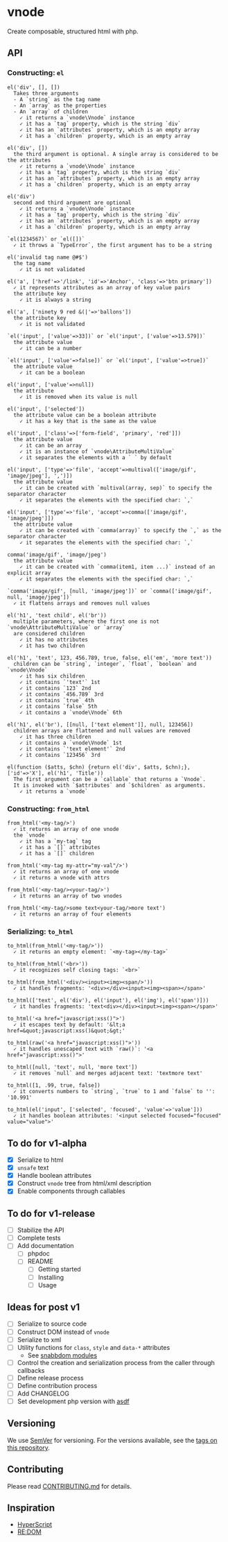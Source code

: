 # vnode

Create composable, structured html with php.

## API

### Constructing: `el`
```
el('div', [], [])
  Takes three arguments
  - A `string` as the tag name
  - An `array` as the properties
  - An `array` of children
    ✓ it returns a `vnode\Vnode` instance
    ✓ it has a `tag` property, which is the string `div`
    ✓ it has an `attributes` property, which is an empty array
    ✓ it has a `children` property, which is an empty array

el('div', [])
  the third argument is optional. A single array is considered to be the attributes
    ✓ it returns a `vnode\Vnode` instance
    ✓ it has a `tag` property, which is the string `div`
    ✓ it has an `attributes` property, which is an empty array
    ✓ it has a `children` property, which is an empty array

el('div')
  second and third argument are optional
    ✓ it returns a `vnode\Vnode` instance
    ✓ it has a `tag` property, which is the string `div`
    ✓ it has an `attributes` property, which is an empty array
    ✓ it has a `children` property, which is an empty array

`el(1234567)` or `el([])`
  ✓ it throws a `TypeError`, the first argument has to be a string

el('invalid tag name @#$')
  the tag name
    ✓ it is not validated

el('a', ['href'=>'/link', 'id'=>'Anchor', 'class'=>'btn primary'])
  ✓ it represents attributes as an array of key value pairs
  the attribute key
    ✓ it is always a string

el('a', ['ninety 9 red &(|'=>'ballons'])
  the attribute key
    ✓ it is not validated

`el('input', ['value'=>33])` or `el('input', ['value'=>13.579])`
  the attribute value
    ✓ it can be a number

`el('input', ['value'=>false])` or `el('input', ['value'=>true])`
  the attribute value
    ✓ it can be a boolean

el('input', ['value'=>null])
  the attribute
    ✓ it is removed when its value is null

el('input', ['selected'])
  the attribute value can be a boolean attribute
    ✓ it has a key that is the same as the value

el('input', ['class'=>['form-field', 'primary', 'red']])
  the attribute value
    ✓ it can be an array
    ✓ it is an instance of `vnode\AttributeMultiValue`
    ✓ it separates the elements with a ` ` by default

el('input', ['type'=>'file', 'accept'=>multival(['image/gif', 'image/jpeg'], ',')])
  the attribute value
    ✓ it can be created with `multival(array, sep)` to specify the separator character
    ✓ it separates the elements with the specified char: `,`

el('input', ['type'=>'file', 'accept'=>comma(['image/gif', 'image/jpeg']])
  the attribute value
    ✓ it can be created with `comma(array)` to specify the `,` as the separator character
    ✓ it separates the elements with the specified char: `,`

comma('image/gif', 'image/jpeg')
  the attribute value
    ✓ it can be created with `comma(item1, item ...)` instead of an explicit array
    ✓ it separates the elements with the specified char: `,`

`comma('image/gif', [null, 'image/jpeg'])` or `comma(['image/gif', null, 'image/jpeg'])`
  ✓ it flattens arrays and removes null values

el('h1', 'text child', el('br'))
  multiple parameters, where the first one is not `vnode\AttributeMultiValue` or `array`
  are considered children
    ✓ it has no attributes
    ✓ it has two children

el('h1', 'text', 123, 456.789, true, false, el('em', 'more text'))
  children can be `string`, `integer`, `float`, `boolean` and `vnode\Vnode`
    ✓ it has six children
    ✓ it contains `'text'` 1st
    ✓ it contains `123` 2nd
    ✓ it contains `456.789` 3rd
    ✓ it contains `true` 4th
    ✓ it contains `false` 5th
    ✓ it contains a `vnode\Vnode` 6th

el('h1', el('br'), [[null, ['text element']], null, 123456])
  children arrays are flattened and null values are removed
    ✓ it has three children
    ✓ it contains a `vnode\Vnode` 1st
    ✓ it contains `'text element'` 2nd
    ✓ it contains `123456` 3rd

el(function ($atts, $chn) {return el('div', $atts, $chn);}, ['id'=>'X'], el('h1', 'Title'))
  The first argument can be a `callable` that returns a `Vnode`.
  It is invoked with `$attributes` and `$children` as arguments.
    ✓ it returns a `vnode`
```

### Constructing: `from_html`
```
from_html('<my-tag/>')
  ✓ it returns an array of one vnode
  the `vnode`
    ✓ it has a `my-tag` tag
    ✓ it has a `[]` attributes
    ✓ it has a `[]` children

from_html('<my-tag my-attr="my-val"/>')
  ✓ it returns an array of one vnode
  ✓ it returns a vnode with attrs

from_html('<my-tag/><your-tag/>')
  ✓ it returns an array of two vnodes

from_html('<my-tag/>some text<your-tag/>more text')
  ✓ it returns an array of four elements
```

### Serializing: `to_html`
```
to_html(from_html('<my-tag/>'))
  ✓ it returns an empty element: `<my-tag></my-tag>`

to_html(from_html('<br>'))
  ✓ it recognizes self closing tags: `<br>`

to_html(from_html('<div/><input><img><span/>'))
  ✓ it handles fragments: '<div></div><input><img><span></span>'

to_html(['text', el('div'), el('input'), el('img'), el('span')]))
  ✓ it handles fragments: 'text<div></div><input><img><span></span>'

to_html('<a href="javascript:xss()">')
  ✓ it escapes text by default: '&lt;a href=&quot;javascript:xss()&quot;&gt;'

to_html(raw('<a href="javascript:xss()">'))
  ✓ it handles unescaped text with `raw()`: '<a href="javascript:xss()">'

to_html([null, 'text', null, 'more text'])
  ✓ it removes `null` and merges adjacent text: 'textmore text'

to_html([1, .99, true, false])
  ✓ it converts numbers to `string`, `true` to 1 and `false` to '': '10.991'

to_html(el('input', ['selected', 'focused', 'value'=>'value']))
  ✓ it handles boolean attributes: '<input selected focused="focused" value="value">'
```

## To do for v1-alpha
- [x] Serialize to html
- [x] `unsafe` text
- [x] Handle boolean attributes
- [x] Construct `vnode` tree from html/xml description
- [x] Enable components through callables

## To do for v1-release
- [ ] Stabilize the API
- [ ] Complete tests
- [ ] Add documentation
  - [ ] phpdoc
  - [ ] README
    - [ ] Getting started
    - [ ] Installing
    - [ ] Usage

## Ideas for post v1
- [ ] Serialize to source code
- [ ] Construct DOM instead of `vnode`
- [ ] Serialize to xml
- [ ] Utility functions for `class`, `style` and `data-*` attributes
  - See [snabbdom modules](https://github.com/snabbdom/snabbdom#modules-documentation)
- [ ] Control the creation and serialization process from the caller through callbacks
- [ ] Define release process
- [ ] Define contribution process
- [ ] Add CHANGELOG
- [ ] Set development php version with [asdf](https://asdf-vm.com/)

<!--
## Getting Started

```
examples
```


### Installing

```
example
```
-->
## Versioning

We use [SemVer](http://semver.org/) for versioning. For the versions available, see the [tags on this repository](https://github.com/leo-ar/vnode/tags).

## Contributing

Please read [CONTRIBUTING.md](CONTRIBUTING.md) for details.


## Inspiration

- [HyperScript](https://github.com/hyperhype/hyperscript)
- [RE:DOM](https://github.com/redom/redom)
